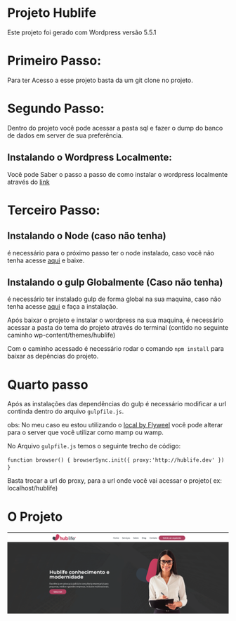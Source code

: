 # Projeto Hublife

Este projeto foi gerado com Wordpress versão 5.5.1 

# Primeiro Passo:
Para ter Acesso a esse projeto basta da um git clone no projeto.
# Segundo Passo:
Dentro do projeto você pode acessar a pasta sql e fazer o dump do banco de dados em server de sua preferência.
## Instalando o Wordpress Localmente:
Você pode Saber o passo a passo de como instalar o wordpress localmente através do  [link](https://www.mirago.com.br/aula/como-instalar-wordpress-localhost)

# Terceiro Passo:
## Instalando o Node (caso não tenha)
é necessário para o próximo passo ter o node instalado, caso você não tenha acesse [aqui](https://nodejs.org/en/) e baixe.
## Instalando o gulp Globalmente (Caso não tenha) 
é necessário ter instalado  gulp de forma global na sua maquina, caso não tenha acesse [aqui](https://gulpjs.com/docs/en/getting-started/quick-start) e faça a instalação.

Após baixar o projeto e instalar o wordpress na sua maquina, é necessário acessar a pasta  do tema do projeto através do terminal (contido no seguinte caminho wp-content/themes/hublife)

Com o caminho acessado é necessário rodar o comando `npm install` para baixar as depências do projeto.

# Quarto passo 
Após as instalações das dependências do gulp é necessário modificar a url continda dentro do arquivo `gulpfile.js`.

obs: No meu caso eu estou utilizando o [local by Flyweel](https://localwp.com/) você pode alterar para o server que você utilizar como mamp ou wamp.

No Arquivo `gulpfile.js` temos o seguinte trecho de código:

`
    function browser() {
    browserSync.init({
        proxy:'http://hublife.dev'
    })
}
`

Basta trocar a url do proxy, para a url onde você vai acessar o projeto( ex: localhost/hublife)

# O Projeto
![App UI](/app.png)








